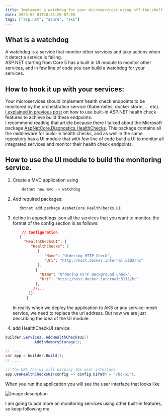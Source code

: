 ```yaml
---
title: Implement a watchdog for your microservices using off-the-shelf ASP.Net Healthcheck UI.
date: 2023-02-01T20:22:20-07:00
tags: ["asp.net", "azure", "aks"]
---
```


## What is a watchdog
A watchdog is a service that monitor other services and take actions when it detect a service is failing.  
ASP.NET starting from Core 5 has a built in UI module to monitor other services, and in few line of code you can build a watchdog for your services.

## How to hook it up with your services:

Your microservices should implement health check endpoints to be monitored by the orchestration service (Kubernetes, docker storm, ... etc).  
[I explained in previous post](https://dev.to/gkarwchan/prepare-net-core-microservice-to-be-monitored-by-kubernetes-4pgn) on how to use built-in ASP.NET health check features to achieve build these endpoints.  
I recommend reading that article because there I talked about the Microsoft package [AspNetCore.Diagnostics.HealthChecks](https://github.com/Xabaril/AspNetCore.Diagnostics.HealthChecks). This package contains all the middleware for build-in health checks, and as well in the same repository has a UI module that with few line of code build a UI to monitor all integrated services and monitor their health check endpoints.  

## How to use the UI module to build the monitoring service.
1. Create a MVC application using 
    ```bash
        dotnet new mvc -n watchdog
    ```
2. Add required packages:
    ```bash
       dotnet add package AspNetCore.HealthChecks.UI
    ```

3. define in appsettings.json all the services that you want to monitor. the format of the config section is as follows:
    ```json
        // Configuration
       {
         "HealthChecksUI": {
            "HealthChecks": [
               {
                  "Name": "Ordering HTTP Check",
                  "Uri": "http://host.docker.internal:5102/hc"
               },
              {
                "Name": "Ordering HTTP Background Check",
                "Uri": "http://host.docker.internal:5111/hc"
              },
             //...
           ]}
          }
    ```
    In reality when we deploy the application to AKS or any service-mesh service, we need to replace the url address. But now we are just describing the idea of the UI module.

4. add HealthCheckUI service

```csharp
builder.Services..AddHealthChecksUI()
            .AddInMemoryStorage();

// ....
var app = builder.Build();
// ....

// the URL /hc-ui will display the user interface
app.UseHealthChecksUI(config => config.UIPath = "/hc-ui");

```

When you run the application you will see the user interface that looks like

![Image description](https://dev-to-uploads.s3.amazonaws.com/uploads/articles/yw32ctetod4xjx33q2l2.png)

I am going to add more on monitoring services using other built-in features, so keep following me.
